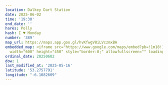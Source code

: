 ```yaml
---
location: Dalkey Dart Station
date: 2025-06-02
time: '19:30'
end_date: ''
hares: Polly
hash: I ♥ Monday
number: '389'
map_url: https://maps.app.goo.gl/hvKfwgV8iLVczmxBA
embedded_map: <iframe src="https://www.google.com/maps/embed?pb=!1m18!1m12!1m3!1d4771.535696651364!2d-6.108260908982122!3d53.27577910850701!2m3!1f0!2f0!3f0!3m2!1i1024!2i768!4f13.1!3m3!1m2!1s0x486707b30d225d51%3A0x362ca2bfab973d9d!2sDalkey!5e0!3m2!1sen!2sie!4v1747429504780!5m2!1sen!2sie"
  width="600" height="450" style="border:0;" allowfullscreen="" loading="lazy" referrerpolicy="no-referrer-when-downgrade"></iframe>
ordinal_date: 20250602
dow: 1
last_modified_at: '2025-05-16'
latitude: '53.2757791'
longitude: "-6.1082609"
---
```


